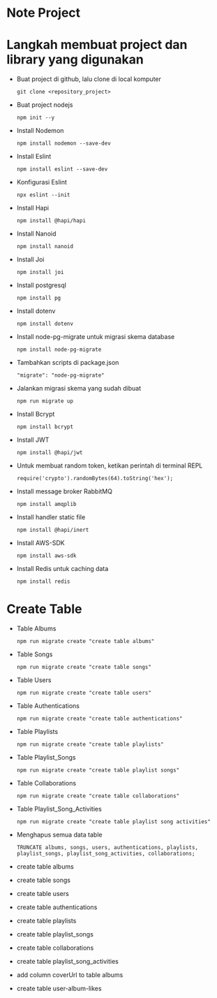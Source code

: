 # Note Project

# Langkah membuat project dan library yang digunakan

- Buat project di github, lalu clone di local komputer

    ```
    git clone <repository_project>
    ```

- Buat project nodejs

    ```
    npm init --y
    ```
- Install Nodemon

    ```
    npm install nodemon --save-dev
    ```

- Install Eslint

    ```
    npm install eslint --save-dev
    ```

- Konfigurasi Eslint

    ```
    npx eslint --init
    ```

- Install Hapi

    ```
    npm install @hapi/hapi
    ```

- Install Nanoid

    ```
    npm install nanoid
    ```

- Install Joi

    ```
    npm install joi
    ```

- Install postgresql

    ```
    npm install pg
    ```

- Install dotenv

    ```
    npm install dotenv
    ```

- Install node-pg-migrate untuk migrasi skema database

    ```
    npm install node-pg-migrate
    ```

- Tambahkan scripts di package.json 

    ```
    "migrate": "node-pg-migrate"
    ```

- Jalankan migrasi skema yang sudah dibuat

    ```
    npm run migrate up
    ```

- Install Bcrypt

    ```   
    npm install bcrypt
    ```

- Install JWT

    ```
    npm install @hapi/jwt
    ```
- Untuk membuat random token, ketikan perintah di terminal REPL

    ```
    require('crypto').randomBytes(64).toString('hex');
    ```
- Install message broker RabbitMQ

    ```
    npm install amqplib
    ```

- Install handler static file

    ```
    npm install @hapi/inert
    ```

- Install AWS-SDK

    ```
    npm install aws-sdk
    ```

- Install Redis untuk caching data

    ```
    npm install redis
    ```

# Create Table
- Table Albums

    ```
    npm run migrate create "create table albums"
    ```

- Table Songs
    ```
    npm run migrate create "create table songs"
    ```

- Table Users

    ```
    npm run migrate create "create table users"
    ```

- Table Authentications

    ```
    npm run migrate create "create table authentications"
    ```

- Table Playlists

    ```
    npm run migrate create "create table playlists"
    ```

- Table Playlist_Songs
    ```
    npm run migrate create "create table playlist songs"
    ```

- Table Collaborations

    ```
    npm run migrate create "create table collaborations"
    ```

- Table Playlist_Song_Activities

    ```
    npm run migrate create "create table playlist song activities"
    ```

- Menghapus semua data table

    ```
    TRUNCATE albums, songs, users, authentications, playlists, playlist_songs, playlist_song_activities, collaborations;
    ```


- create table albums
- create table songs
- create table users
- create table authentications
- create table playlists
- create table playlist_songs
- create table collaborations
- create table playlist_song_activities
- add column coverUrl to table albums
- create table user-album-likes